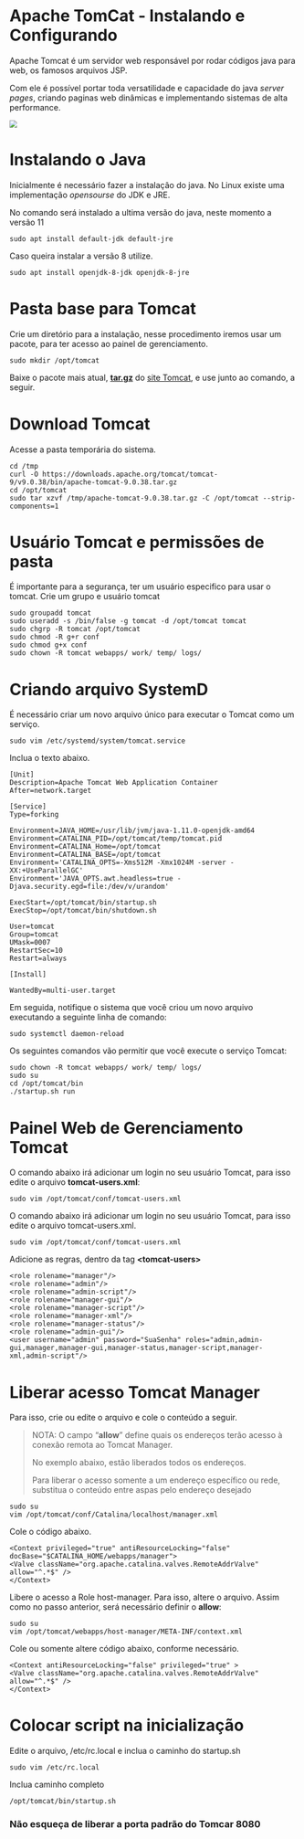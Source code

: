 # Apache TomCat - Instalando e Configurando

Apache Tomcat é um servidor web responsável por rodar códigos java para web, os famosos arquivos JSP.

Com ele é possível portar toda versatilidade e capacidade do java *server pages*, criando paginas web dinâmicas e implementando sistemas de alta performance.

<img src="https://github.com/birazn/IDS2020/blob/master/img/tomcat.png" style="zoom:80%;" />

# Instalando o Java

Inicialmente é necessário fazer a instalação do java. No Linux existe uma implementação *opensourse* do JDK e JRE.

No comando será instalado a ultima versão do java, neste momento a versão 11

```
sudo apt install default-jdk default-jre
```

Caso queira instalar a versão 8 utilize.

```
sudo apt install openjdk-8-jdk openjdk-8-jre
```

# Pasta base para Tomcat

Crie um diretório para a instalação, nesse procedimento iremos usar um pacote, para ter acesso ao painel de gerenciamento.

```
sudo mkdir /opt/tomcat
```

Baixe o pacote mais atual, **<u>tar.gz</u>** do <a href="https://tomcat.apache.org/download-90.cgi#9.0.38" target="_blank">site Tomcat</a>, e use junto ao comando, a seguir.

# Download Tomcat

Acesse a pasta temporária do sistema.
```
cd /tmp
curl -O https://downloads.apache.org/tomcat/tomcat-9/v9.0.38/bin/apache-tomcat-9.0.38.tar.gz
cd /opt/tomcat
sudo tar xzvf /tmp/apache-tomcat-9.0.38.tar.gz -C /opt/tomcat --strip-components=1
```



# Usuário Tomcat e permissões de pasta

É importante para a segurança, ter um usuário especifico para usar o tomcat.
Crie um grupo e usuário tomcat

```
sudo groupadd tomcat
sudo useradd -s /bin/false -g tomcat -d /opt/tomcat tomcat
sudo chgrp -R tomcat /opt/tomcat
sudo chmod -R g+r conf
sudo chmod g+x conf
sudo chown -R tomcat webapps/ work/ temp/ logs/
```

# Criando arquivo SystemD

É necessário criar um novo arquivo único para executar o Tomcat como um serviço.

```
sudo vim /etc/systemd/system/tomcat.service
```

Inclua o texto abaixo.


```
[Unit]
Description=Apache Tomcat Web Application Container
After=network.target

[Service]
Type=forking

Environment=JAVA_HOME=/usr/lib/jvm/java-1.11.0-openjdk-amd64
Environment=CATALINA_PID=/opt/tomcat/temp/tomcat.pid
Environment=CATALINA_Home=/opt/tomcat
Environment=CATALINA_BASE=/opt/tomcat
Environment='CATALINA_OPTS=-Xms512M -Xmx1024M -server -XX:+UseParallelGC'
Environment='JAVA_OPTS.awt.headless=true -Djava.security.egd=file:/dev/v/urandom'

ExecStart=/opt/tomcat/bin/startup.sh
ExecStop=/opt/tomcat/bin/shutdown.sh

User=tomcat
Group=tomcat
UMask=0007
RestartSec=10
Restart=always

[Install]

WantedBy=multi-user.target
```

Em seguida, notifique o sistema que você criou um novo arquivo executando a seguinte linha de comando:

```
sudo systemctl daemon-reload
```

Os seguintes comandos vão permitir que você execute o serviço Tomcat:

```
sudo chown -R tomcat webapps/ work/ temp/ logs/
sudo su
cd /opt/tomcat/bin
./startup.sh run
```



# Painel Web de Gerenciamento Tomcat

O comando abaixo irá adicionar um login no seu usuário Tomcat, para isso edite o arquivo **tomcat-users.xml**:

```
sudo vim /opt/tomcat/conf/tomcat-users.xml
```

O comando abaixo irá adicionar um login no seu usuário Tomcat, para isso edite o arquivo tomcat-users.xml.

```
sudo vim /opt/tomcat/conf/tomcat-users.xml
```

Adicione as regras, dentro da tag **\<tomcat-users>**

```
<role rolename="manager"/>
<role rolename="admin"/>
<role rolename="admin-script"/>
<role rolename="manager-gui"/>
<role rolename="manager-script"/>
<role rolename="manager-xml"/>
<role rolename="manager-status"/>
<role rolename="admin-gui"/>
<user username="admin" password="SuaSenha" roles="admin,admin-gui,manager,manager-gui,manager-status,manager-script,manager-xml,admin-script"/>
```



# Liberar acesso Tomcat Manager

Para isso, crie ou edite o arquivo  e cole o conteúdo a seguir.

> NOTA: O campo “**allow**” define quais os endereços terão acesso à conexão remota ao Tomcat Manager.
>
> No exemplo abaixo, estão liberados todos os endereços.
>
> Para liberar o acesso somente a um endereço específico ou rede, substitua o conteúdo entre aspas pelo endereço desejado

```
sudo su 
vim /opt/tomcat/conf/Catalina/localhost/manager.xml
```

Cole o código abaixo.

```
<Context privileged="true" antiResourceLocking="false" docBase="$CATALINA_HOME/webapps/manager">
<Valve className="org.apache.catalina.valves.RemoteAddrValve" allow="^.*$" />
</Context>
```

Libere o acesso a Role host-manager. Para isso, altere o arquivo. Assim como no passo anterior, será necessário definir o  **allow**:

```
sudo su 
vim /opt/tomcat/webapps/host-manager/META-INF/context.xml
```

Cole ou somente altere código abaixo, conforme necessário.

```
<Context antiResourceLocking="false" privileged="true" >
<Valve className="org.apache.catalina.valves.RemoteAddrValve" allow="^.*$" />
</Context>
```

# Colocar script na inicialização

Edite o arquivo, /etc/rc.local e inclua o caminho do startup.sh

```
sudo vim /etc/rc.local
```

Inclua caminho completo

```
/opt/tomcat/bin/startup.sh
```

### Não esqueça de liberar a porta padrão do Tomcar 8080

